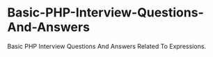 # Basic-PHP-Interview-Questions-And-Answers
Basic PHP Interview Questions And Answers Related To Expressions.
